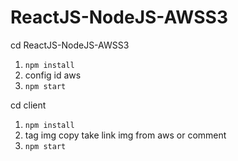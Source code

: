 # ReactJS-NodeJS-AWSS3

cd ReactJS-NodeJS-AWSS3

1. `npm install`
2. config id aws
3. `npm start`



cd client 

1. `npm install`
2. tag img copy take link img from aws or comment
3. `npm start`
